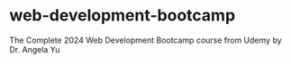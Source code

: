 # web-development-bootcamp
The Complete 2024 Web Development Bootcamp course from Udemy by Dr. Angela Yu
